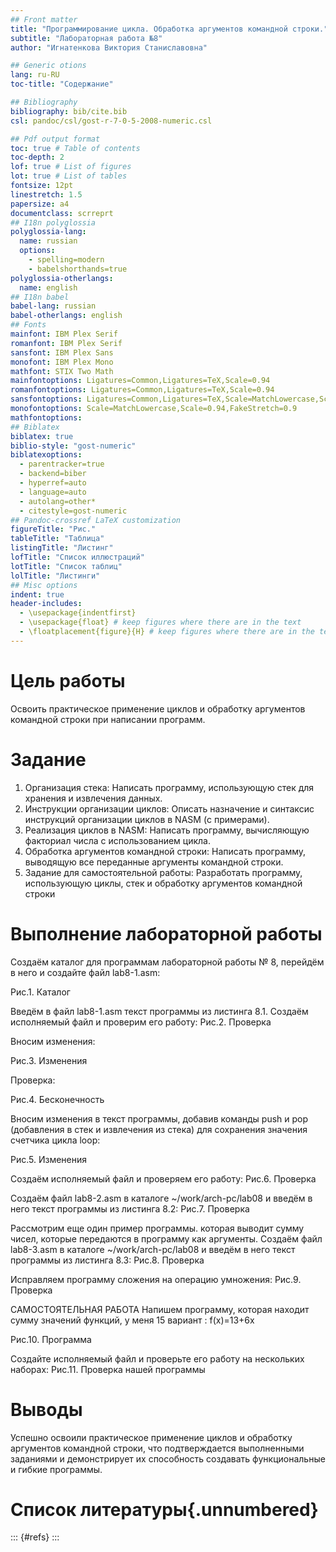 ```yaml
---
## Front matter
title: "Программирование цикла. Обработка аргументов командной строки."
subtitle: "Лабораторная работа №8"
author: "Игнатенкова Виктория Станиславовна"

## Generic otions
lang: ru-RU
toc-title: "Содержание"

## Bibliography
bibliography: bib/cite.bib
csl: pandoc/csl/gost-r-7-0-5-2008-numeric.csl

## Pdf output format
toc: true # Table of contents
toc-depth: 2
lof: true # List of figures
lot: true # List of tables
fontsize: 12pt
linestretch: 1.5
papersize: a4
documentclass: scrreprt
## I18n polyglossia
polyglossia-lang:
  name: russian
  options:
	- spelling=modern
	- babelshorthands=true
polyglossia-otherlangs:
  name: english
## I18n babel
babel-lang: russian
babel-otherlangs: english
## Fonts
mainfont: IBM Plex Serif
romanfont: IBM Plex Serif
sansfont: IBM Plex Sans
monofont: IBM Plex Mono
mathfont: STIX Two Math
mainfontoptions: Ligatures=Common,Ligatures=TeX,Scale=0.94
romanfontoptions: Ligatures=Common,Ligatures=TeX,Scale=0.94
sansfontoptions: Ligatures=Common,Ligatures=TeX,Scale=MatchLowercase,Scale=0.94
monofontoptions: Scale=MatchLowercase,Scale=0.94,FakeStretch=0.9
mathfontoptions:
## Biblatex
biblatex: true
biblio-style: "gost-numeric"
biblatexoptions:
  - parentracker=true
  - backend=biber
  - hyperref=auto
  - language=auto
  - autolang=other*
  - citestyle=gost-numeric
## Pandoc-crossref LaTeX customization
figureTitle: "Рис."
tableTitle: "Таблица"
listingTitle: "Листинг"
lofTitle: "Список иллюстраций"
lotTitle: "Список таблиц"
lolTitle: "Листинги"
## Misc options
indent: true
header-includes:
  - \usepackage{indentfirst}
  - \usepackage{float} # keep figures where there are in the text
  - \floatplacement{figure}{H} # keep figures where there are in the text
---
```


# Цель работы

Освоить практическое применение циклов и обработку аргументов командной строки при написании программ.

# Задание

1. Организация стека: 
Написать программу, использующую стек для хранения и извлечения данных. 
2. Инструкции организации циклов: 
Описать назначение и синтаксис инструкций организации циклов в NASM (с примерами). 
3. Реализация циклов в NASM: 
Написать программу, вычисляющую факториал числа с использованием цикла. 
4. Обработка аргументов командной строки: 
Написать программу, выводящую все переданные аргументы командной строки. 
5. Задание для самостоятельной работы: 
Разработать программу, использующую циклы, стек и обработку аргументов командной строки 

# Выполнение лабораторной работы

Создаём каталог для программам лабораторной работы № 8, перейдём в него и создайте файл lab8-1.asm:

Рис.1. Каталог

Введём в файл lab8-1.asm текст программы из листинга 8.1. Создаём исполняемый файл и проверим его работу:
Рис.2. Проверка

Вносим изменения:

Рис.3. Изменения

Проверка:

Рис.4. Бесконечность
 
Вносим изменения в текст программы, добавив команды push и pop (добавления в стек и извлечения из стека) для сохранения значения счетчика цикла loop:

Рис.5. Изменения

Создаём исполняемый файл и проверяем его работу:
Рис.6. Проверка


Создаём файл lab8-2.asm в каталоге ~/work/arch-pc/lab08 и введём в него текст программы из листинга 8.2:
Рис.7. Проверка

Рассмотрим еще один пример программы. которая выводит сумму чисел, которые передаются в программу как аргументы. Создаём файл lab8-3.asm в каталоге ~/work/arch-pc/lab08 и введём в него текст программы из листинга 8.3:
Рис.8. Проверка

Исправляем программу сложения на операцию умножения:
Рис.9.  Проверка

САМОСТОЯТЕЛЬНАЯ РАБОТА
Напишем программу, которая находит сумму значений функций, у меня 15 вариант :
f(x)=13+6x

Рис.10. Программа


 Создайте исполняемый файл и проверьте его работу на нескольких наборах:
Рис.11. Проверка нашей программы

# Выводы
Успешно освоили практическое применение циклов и обработку аргументов командной строки, что подтверждается выполненными заданиями и демонстрирует их способность создавать функциональные и гибкие программы.
# Список литературы{.unnumbered}

::: {#refs}
:::
